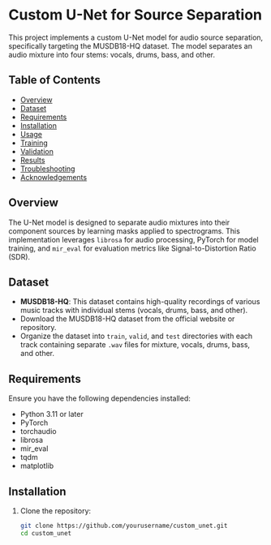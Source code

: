 # Custom U-Net for Source Separation

This project implements a custom U-Net model for audio source separation, specifically targeting the MUSDB18-HQ dataset. The model separates an audio mixture into four stems: vocals, drums, bass, and other.

## Table of Contents

- [Overview](#overview)
- [Dataset](#dataset)
- [Requirements](#requirements)
- [Installation](#installation)
- [Usage](#usage)
- [Training](#training)
- [Validation](#validation)
- [Results](#results)
- [Troubleshooting](#troubleshooting)
- [Acknowledgements](#acknowledgements)

## Overview

The U-Net model is designed to separate audio mixtures into their component sources by learning masks applied to spectrograms. This implementation leverages `librosa` for audio processing, PyTorch for model training, and `mir_eval` for evaluation metrics like Signal-to-Distortion Ratio (SDR).

## Dataset

- **MUSDB18-HQ**: This dataset contains high-quality recordings of various music tracks with individual stems (vocals, drums, bass, and other).
- Download the MUSDB18-HQ dataset from the official website or repository.
- Organize the dataset into `train`, `valid`, and `test` directories with each track containing separate `.wav` files for mixture, vocals, drums, bass, and other.

## Requirements

Ensure you have the following dependencies installed:

- Python 3.11 or later
- PyTorch
- torchaudio
- librosa
- mir_eval
- tqdm
- matplotlib

## Installation

1. Clone the repository:

   ```bash
   git clone https://github.com/yourusername/custom_unet.git
   cd custom_unet
